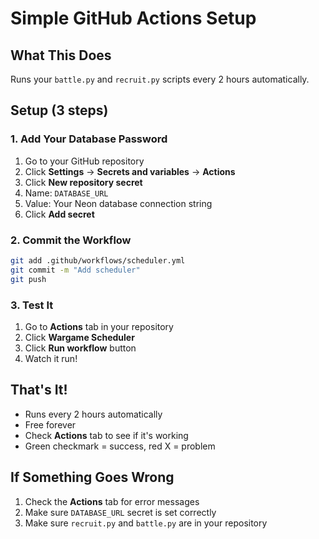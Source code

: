 # Simple GitHub Actions Setup

## What This Does
Runs your `battle.py` and `recruit.py` scripts every 2 hours automatically.

## Setup (3 steps)

### 1. Add Your Database Password
1. Go to your GitHub repository
2. Click **Settings** → **Secrets and variables** → **Actions**
3. Click **New repository secret**
4. Name: `DATABASE_URL`
5. Value: Your Neon database connection string
6. Click **Add secret**

### 2. Commit the Workflow
```bash
git add .github/workflows/scheduler.yml
git commit -m "Add scheduler"
git push
```

### 3. Test It
1. Go to **Actions** tab in your repository
2. Click **Wargame Scheduler**
3. Click **Run workflow** button
4. Watch it run!

## That's It!
- Runs every 2 hours automatically
- Free forever
- Check **Actions** tab to see if it's working
- Green checkmark = success, red X = problem

## If Something Goes Wrong
1. Check the **Actions** tab for error messages
2. Make sure `DATABASE_URL` secret is set correctly
3. Make sure `recruit.py` and `battle.py` are in your repository

